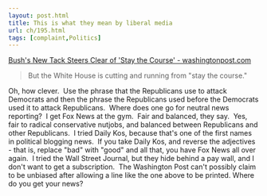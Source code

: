 ```yaml
---
layout: post.html
title: This is what they mean by liberal media
url: ch/195.html
tags: [complaint,Politics]
---
```

[Bush's New Tack Steers Clear of 'Stay the Course' - washingtonpost.com](http://www.washingtonpost.com/wp-dyn/content/article/2006/10/23/AR2006102301053.html?nav=rss_email/components)

> But the White House is cutting and running from "stay the course."

Oh, how clever.  Use the phrase that the Republicans use to attack Democrats and then the phrase the Republicans used before the Democrats used it to attack Republicans.  Where does one go for neutral news reporting?  I get Fox News at the gym.  Fair and balanced, they say.  Yes, fair to radical conservative nutjobs, and balanced between Republicans and other Republicans.  I tried Daily Kos, because that's one of the first names in political blogging news.  If you take Daily Kos, and reverse the adjectives - that is, replace "bad" with "good" and all that, you have Fox News all over again.  I tried the Wall Street Journal, but they hide behind a pay wall, and I don't want to get a subscription.  The Washington Post can't possibly claim to be unbiased after allowing a line like the one above to be printed. Where do you get your news?
